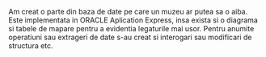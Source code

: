 Am creat o parte din baza de date pe care un muzeu ar putea sa o aiba. 
Este implementata in ORACLE Aplication Express, insa exista si o diagrama si tabele de mapare pentru a evidentia legaturile mai usor. 
Pentru anumite operatiuni sau extrageri de date s-au creat si interogari sau modificari de structura etc. 
